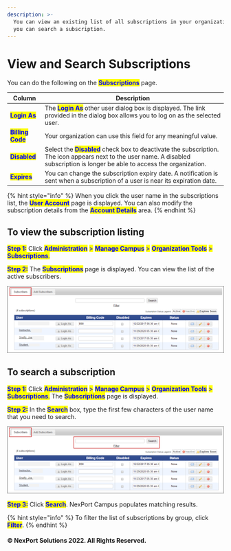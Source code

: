 ```yaml
---
description: >-
  You can view an existing list of all subscriptions in your organization. Also,
  you can search a subscription.
---
```


# View and Search Subscriptions

You can do the following on the <mark style="color:blue;">**Subscriptions**</mark> page.

| Column                                            | Description                                                                                                                                                                                                      |
| ------------------------------------------------- | ---------------------------------------------------------------------------------------------------------------------------------------------------------------------------------------------------------------- |
| <mark style="color:blue;">**Login As**</mark>     | The <mark style="color:blue;">**Login As**</mark> other user dialog box is displayed. The link provided in the dialog box allows you to log on as the selected user.                                             |
| <mark style="color:blue;">**Billing Code**</mark> | Your organization can use this field for any meaningful value.                                                                                                                                                   |
| <mark style="color:blue;">**Disabled**</mark>     | Select the <mark style="color:blue;">**Disabled**</mark> check box to deactivate the subscription. The icon appears next to the user name. A disabled subscription is longer be able to access the organization. |
| <mark style="color:blue;">**Expires**</mark>      | You can change the subscription expiry date. A notification is sent when a subscription of a user is near its expiration date.                                                                                   |

{% hint style="info" %}
When you click the user name in the subscriptions list, the <mark style="color:blue;">**User Account**</mark> page is displayed. You can also modify the subscription details from the <mark style="color:blue;">**Account Details**</mark> area.
{% endhint %}

## **To view the subscription listing**

<mark style="color:blue;">**Step 1:**</mark>  Click <mark style="color:blue;">**Administration**</mark> <mark style="color:blue;"></mark><mark style="color:blue;">></mark> <mark style="color:blue;"></mark><mark style="color:blue;">**Manage Campus**</mark> <mark style="color:blue;"></mark><mark style="color:blue;">></mark> <mark style="color:blue;"></mark><mark style="color:blue;">**Organization Tools**</mark> <mark style="color:blue;"></mark><mark style="color:blue;">></mark> <mark style="color:blue;"></mark><mark style="color:blue;">**Subscriptions**</mark><mark style="color:blue;">.</mark>

<mark style="color:blue;">**Step 2:**</mark>  The <mark style="color:blue;">**Subscriptions**</mark> page is displayed. You can view the list of the active subscribers.

![](/.gitbook/assets/Subscriptions_550x170.png)

## **To search a subscription**

<mark style="color:blue;">**Step 1:**</mark>  Click <mark style="color:blue;">**Administration**</mark> <mark style="color:blue;"></mark><mark style="color:blue;">></mark> <mark style="color:blue;"></mark><mark style="color:blue;">**Manage Campus**</mark> <mark style="color:blue;"></mark><mark style="color:blue;">></mark> <mark style="color:blue;"></mark><mark style="color:blue;">**Organization Tools**</mark> <mark style="color:blue;"></mark><mark style="color:blue;">></mark> <mark style="color:blue;"></mark><mark style="color:blue;">**Subscriptions**</mark><mark style="color:blue;">.</mark>  The <mark style="color:blue;">**Subscriptions**</mark> page is displayed.

<mark style="color:blue;">**Step 2:**</mark>  In the <mark style="color:blue;">**Search**</mark> box, type the first few characters of the user name that you need to search.

![](/.gitbook/assets/Subscriptions_Search_550x170.png)

<mark style="color:blue;">**Step 3:**</mark>  Click <mark style="color:blue;">**Search**</mark>.  NexPort Campus populates matching results.

{% hint style="info" %}
To filter the list of subscriptions by group, click <mark style="color:blue;">**Filter**</mark>.
{% endhint %}

#### © NexPort Solutions 2022. All Rights Reserved.
